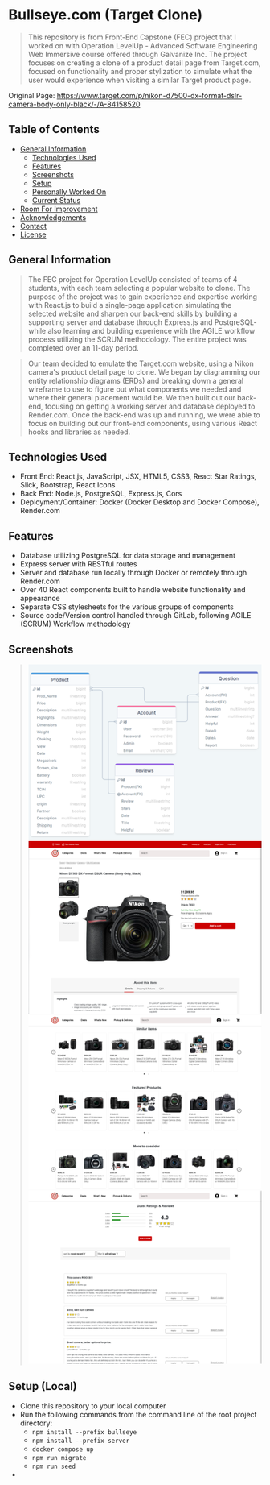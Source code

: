 # Bullseye.com (Target Clone)

> This repository is from Front-End Capstone (FEC) project that I worked on with Operation LevelUp - Advanced Software Engineering Web Immersive course offered through Galvanize Inc. The project focuses on creating a clone of a product detail page from Target.com, focused on functionality and proper stylization to simulate what the user would experience when visiting a similar Target product page.

Original Page: https://www.target.com/p/nikon-d7500-dx-format-dslr-camera-body-only-black/-/A-84158520

## Table of Contents
  - [General Information](#general-information)
    - [Technologies Used](#technologies-used)
    - [Features](#features)
    - [Screenshots](#screenshots)
    - [Setup](#setup)
    - [Personally Worked On](#Personally-Worked-On)
    - [Current Status](#current-status)
  - [Room For Improvement](#room-for-improvement)
  - [Acknowledgements](#acknowledgements)
  - [Contact](#contact)
  - [License](#license)


## General Information
  > The FEC project for Operation LevelUp consisted of teams of 4 students, with each team selecting a popular website to clone. The purpose of the project was to gain experience and expertise working with React.js to build a single-page application simulating the selected website and sharpen our back-end skills by building a supporting server and database through Express.js and PostgreSQL- while also learning and building experience with the AGILE workflow process utilizing the SCRUM methodology. The entire project was completed over an 11-day period.

  > Our team decided to emulate the Target.com website, using a Nikon camera's product detail page to clone. We began by diagramming our entity relationship diagrams (ERDs) and breaking down a general wireframe to use to figure out what components we needed and where their general placement would be. We then built out our back-end, focusing on getting a working server and database deployed to Render.com. Once the back-end was up and running, we were able to focus on building out our front-end components, using various React hooks and libraries as needed.


## Technologies Used
- Front End: React.js, JavaScript, JSX, HTML5, CSS3, React Star Ratings, Slick, Bootstrap, React Icons
- Back End: Node.js, PostgreSQL, Express.js, Cors
- Deployment/Container: Docker (Docker Desktop and Docker Compose), Render.com


## Features
- Database utilizing PostgreSQL for data storage and management
- Express server with RESTful routes
- Server and database run locally through Docker or remotely through Render.com
- Over 40 React components built to handle website functionality and appearance
- Separate CSS stylesheets for the various groups of components
- Source code/Version control handled through GitLab, following AGILE (SCRUM) Workflow methodology


## Screenshots
> ![ERD Schema](/bullseye/public/table_schema.png)
> ![Bullseye.com Main Page](/bullseye/public/Bullseye-Main-Loading.png)
> ![Bullseye.com Product Carousels](/bullseye/public/Bullseye-Carousels.png)
> ![Bullseye.com Reviews](/bullseye/public/Bullseye-Reviews.png)

## Setup (Local)
- Clone this repository to your local computer
- Run the following commands from the command line of the root project directory:
    - `npm install --prefix bullseye`
    - `npm install --prefix server`
    - `docker compose up`
    - `npm run migrate`
    - `npm run seed`
- 

